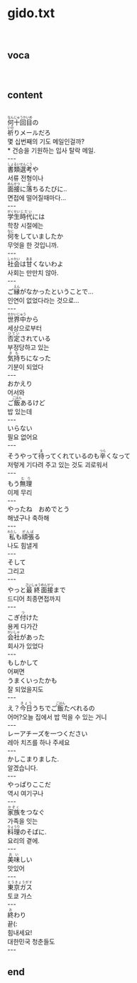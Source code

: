 <h1>gido.txt</h1><br>
<h2>voca</h2><br>
<h2>content</h2><br>
<Ruby><rb>何十回目</rb><rt>なんじゅうかいめ</rt></Ruby>の<br>
<Ruby><rb>祈</rb><rt>いの</rt></Ruby>りメールだろ<br>
몇 십번째의 기도 메일인걸까?<br>
* 건승을 기원하는 입사 탈락 메일.<br>
---<br>
<Ruby><rb>書類</rb><rt>しょるい</rt></Ruby><Ruby><rb>選考</rb><rt>せんこう</rt></Ruby>や<br>
서류 전형이나<br>
<Ruby><rb>面接</rb><rt>めんせつ</rt></Ruby>に<Ruby><rb>落</rb><rt>お</rt></Ruby>ちるたびに..<br>
면접에 떨어질때마다...<br>
---<br>
<Ruby><rb>学生</rb><rt>がくせい</rt></Ruby><Ruby><rb>時代</rb><rt>じだい</rt></Ruby>には<br>
학창 시절에는<br>
<Ruby><rb>何</rb><rt>なに</rt></Ruby>をしていましたか<br>
무엇을 한 것입니까.<br>
---<br>
<Ruby><rb>社会</rb><rt>しゃかい</rt></Ruby>は<Ruby><rb>甘</rb><rt>あま</rt></Ruby>くないわよ<br>
사회는 만만치 않아.<br>
---<br>
ご<Ruby><rb>縁</rb><rt>えん</rt></Ruby>がなかったということで...<br>
인연이 없었다라는 것으로...<br>
---<br>
<Ruby><rb>世界中</rb><rt>せかいじゅう</rt></Ruby>から<br>
세상으로부터<br>
<Ruby><rb>否定</rb><rt>ひてい</rt></Ruby>されている<br>
부정당하고 있는<br>
<Ruby><rb>気持</rb><rt>きも</rt></Ruby>ちになった<br>
기분이 되었다<br>
---<br>
おかえり<br>
어서와<br>
ご<Ruby><rb>飯</rb><rt>ごはん</rt></Ruby>あるけど<br>
밥 있는데<br>
---<br>
いらない<br>
필요 없어요<br>
---<br>
そうやって<Ruby><rb>待</rb><rt>ま</rt></Ruby>ってくれているのも<Ruby><rb>辛</rb><rt>つら</rt></Ruby>くなって<br>
저렇게 기다려 주고 있는 것도 괴로워서<br>
---<br>
もう<Ruby><rb>無理</rb><rt>むり</rt></Ruby><br>
이제 무리<br>
---<br>
やったね　おめでとう<br>
해냈구나 축하해<br>
---<br>
<Ruby><rb>私</rb><rt>わたし</rt></Ruby>も<Ruby><rb>頑張</rb><rt>がんば</rt></Ruby>る<br>
나도 힘낼게<br>
---<br>
そして<br>
그리고<br>
---<br>
やっと<Ruby><rb>最終</rb><rt>さいしゅう</rt></Ruby><Ruby><rb>面接</rb><rt>めんせつ</rt></Ruby>まで<br>
드디어 최종면접까지<br>
---<br>
こぎ<Ruby><rb>付</rb><rt>つ</rt></Ruby>けた<br>
용케 다가간<br>
<Ruby><rb>会社</rb><rt>かいしゃ</rt></Ruby>があった<br>
회사가 있었다<br>
---<br>
もしかして<br>
어쩌면<br>
うまくいったかも<br>
잘 되었을지도<br>
---<br>
え？<Ruby><rb>今日</rb><rt>きょう</rt></Ruby>うちでご<Ruby><rb>飯</rb><rt>ごはん</rt></Ruby>たべれるの<br>
어머?오늘 집에서 밥 먹을 수 있는 거니<br>
---<br>
レーアチーズを一つください<br>
레아 치즈를 하나 주세요<br>
---<br>
かしこまりました.<br>
알겠습니다.<br>
---<br>
やっぱりここだ<br>
역시 여기구나<br>
---<br>
<Ruby><rb>家族</rb><rt>かぞく</rt></Ruby>をつなぐ<br>
가족을 잇는<br>
<Ruby><rb>料理</rb><rt>りょうり</rt></Ruby>のそばに.<br>
요리의 곁에.<br>
---<br>
<Ruby><rb>美味</rb><rt>おい</rt></Ruby>しい<br>
맛있어<br>
---<br>
<Ruby><rb>東京ガス</rb><rt>とうきょうがす</rt></Ruby><br>
토쿄 가스<br>
---<br>
<ruby><rb>終</rb><rt>お</rt></ruby>わり<br>
끝(:<br>
힘내세요!<br>
대한민국 청춘들도<br>
---<br>
<h2>end</h2><br>
